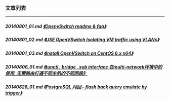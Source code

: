 ### 文章列表  
----  
##### 20140801_01.md   [《OpenvSwitch readme & faq》](20140801_01.md)  
##### 20140801_02.md   [《USE OpenVSwitch Isolating VM traffic using VLANs》](20140801_02.md)  
##### 20140801_03.md   [《Install OpenVSwitch on CentOS 6.x x64》](20140801_03.md)  
##### 20140806_01.md   [《tunctl , bridge , sub interface 在multi-network环境中的使用, 无需路由打通不同主机的不同网段》](20140806_01.md)  
##### 20140828_01.md   [《PostgreSQL 闪回 - flash back query emulate by trigger》](20140828_01.md)  
